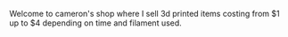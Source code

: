 Welcome to cameron's shop where I sell 3d printed items costing from $1 up to $4 depending on time and filament used.
